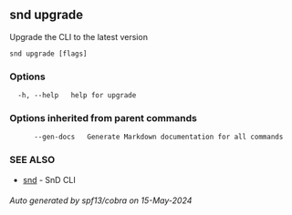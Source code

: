 ## snd upgrade

Upgrade the CLI to the latest version

```
snd upgrade [flags]
```

### Options

```
  -h, --help   help for upgrade
```

### Options inherited from parent commands

```
      --gen-docs   Generate Markdown documentation for all commands
```

### SEE ALSO

* [snd](snd.md)	 - SnD CLI

###### Auto generated by spf13/cobra on 15-May-2024

